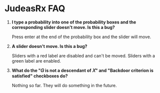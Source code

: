 # JudeasRx FAQ

1. **I type a probability into one of the probability boxes and the 
   corresponding slider doesn't move. Is this a bug?**

    Press enter at the end of the probability box and the slider will move.
2. **A slider doesn't move. Is this a bug?** 

   Sliders with a red 
label are disabled and can't be moved. Sliders with a green label are enabled.
3. **What do the "𝐺  is not a descendant of  𝑋" and "Backdoor criterion is 
   satisfied" checkboxes do?**

   Nothing so far. They will do something in the future.
